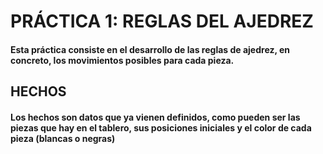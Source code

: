 # PRÁCTICA 1: REGLAS DEL AJEDREZ

#### Esta práctica consiste en el desarrollo de las reglas de ajedrez, en concreto, los movimientos posibles para cada pieza.

## HECHOS
#### Los hechos son datos que ya vienen definidos, como pueden ser las piezas que hay en el tablero, sus posiciones iniciales y el color de cada pieza (blancas o negras)
